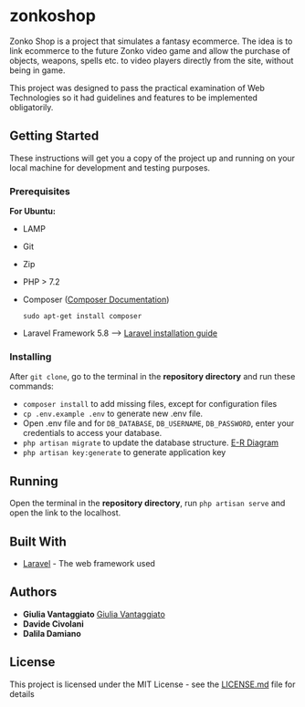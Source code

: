 # zonkoshop

Zonko Shop is a project that simulates a fantasy ecommerce. The idea is to link ecommerce to the future Zonko video game and allow the purchase of objects, weapons, spells etc. to video players directly from the site, without being in game.

This project was designed to pass the practical examination of Web Technologies so it had guidelines and features to be implemented obligatorily.

## Getting Started

These instructions will get you a copy of the project up and running on your local machine for development and testing purposes. 

### Prerequisites

**For Ubuntu:**

- LAMP
- Git
- Zip
- PHP > 7.2
- Composer ([Composer Documentation](https://getcomposer.org/doc/03-cli.md))

  `sudo apt-get install composer`
- Laravel Framework 5.8 --> [Laravel installation guide](https://laravel.com/docs/5.5/installation)

### Installing

After `git clone`, go to the terminal in the **repository directory** and run these commands:
- `composer install` to add missing files, except for configuration files
- `cp .env.example .env` to generate new .env file. 
- Open .env file and for `DB_DATABASE`, `DB_USERNAME`, `DB_PASSWORD`, enter your credentials to access your database.
- `php artisan migrate` to update the database structure. [E-R Diagram](E-R_Diagram.png)
- `php artisan key:generate` to generate application key

## Running

Open the terminal in the **repository directory**, run `php artisan serve` and open the link to the localhost.

## Built With

* [Laravel](https://laravel.com/docs/5.8) - The web framework used

## Authors

* **Giulia Vantaggiato** [Giulia Vantaggiato](https://github.com/Celian87)
* **Davide Civolani**
* **Dalila Damiano**

## License

This project is licensed under the MIT License - see the [LICENSE.md](./LICENSE) file for details
